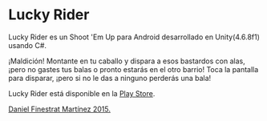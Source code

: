 # Lucky Rider

Lucky Rider es un Shoot 'Em Up para Android desarrollado en Unity(4.6.8f1) usando C#.

¡Maldición! Montante en tu caballo y dispara a esos bastardos con alas, ¡pero no gastes tus balas o pronto estarás en el otro barrio! Toca la pantalla para disparar, ¡pero si no le das a ninguno perderás una bala!

Lucky Rider está disponible en la [Play Store](https://play.google.com/store/apps/details?id=com.garagefruit.LuckyRider).

[Daniel Finestrat Martínez 2015.](https://danielfinestrat.com)
